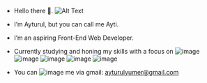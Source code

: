 
  
  - Hello there 👋.
![Alt Text](https://media.giphy.com/media/vFKqnCdLPNOKc/giphy.gif)
  - I’m Ayturul, but you can call me Ayti.

-  I’m an aspiring Front-End Web Developer.
  
- Currently studying and honing my skills with a focus on ![image](https://github.com/ajummer/ajummer/assets/142006703/f55495dc-dc8c-42a6-94f8-fecd28c73ce7)
 ![image](https://github.com/ajummer/ajummer/assets/142006703/391ed12d-eda9-4d14-831b-18cc4d533045) ![image](https://github.com/ajummer/ajummer/assets/142006703/9a7fd7f3-8e67-417c-8002-43ac8a8f2c05) ![image](https://github.com/ajummer/ajummer/assets/142006703/4b2570b7-4950-4d8f-acd9-73266dc08993) ![image](https://github.com/ajummer/ajummer/assets/142006703/c95b4c41-6dcb-438f-a213-b07632405322)




- You can ![image](https://github.com/ajummer/ajummer/assets/142006703/4a70d94f-a2b9-415b-92ab-ea706c13c422) me via  gmail: ayturulyumer@gmail.com 



